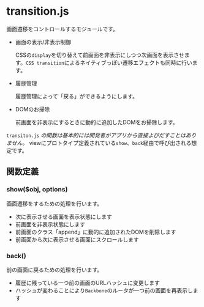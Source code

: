 # transition.js

画面遷移をコントロールするモジュールです。

*  画面の表示/非表示制御

	CSSの`display`を切り替えて前画面を非表示にしつつ次画面を表示させます。`CSS transition`によるネイティブっぽい遷移エフェクトも同時に行います。

* 履歴管理

	履歴管理によって「戻る」ができるようにします。

* DOMのお掃除

	前画面を非表示にするときに動的に追加したDOMをお掃除します。

`transiton.js` _の関数は基本的には開発者がアプリから直接よびだすことはありません。_ viewにプロトタイプ定義されている`show`、`back`経由で呼び出される想定です。

## 関数定義

### show($obj, options)

画面遷移をするための処理を行います。

* 次に表示させる画面を表示状態にします
* 前画面を非表示状態にします
* 前画面のクラス「append」に動的に追加されたDOMを削除します
* 前画面から次に表示させる画面にスクロールします

### back()

前の画面に戻るための処理を行います。

* 履歴に残っている一つ前の画面のURLハッシュに変更します
* ハッシュが変わることにより`Backbone`のルータが一つ前の画面を再表示します
